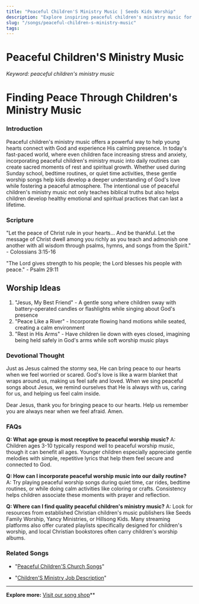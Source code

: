 ```yaml
---
title: "Peaceful Children'S Ministry Music | Seeds Kids Worship"
description: "Explore inspiring peaceful children's ministry music for children's worship and faith development. Biblical music resources for families and ministry."
slug: "/songs/peaceful-children-s-ministry-music"
tags:
---
```


# Peaceful Children'S Ministry Music

_Keyword: peaceful children's ministry music_

# Finding Peace Through Children's Ministry Music

### Introduction
Peaceful children's ministry music offers a powerful way to help young hearts connect with God and experience His calming presence. In today's fast-paced world, where even children face increasing stress and anxiety, incorporating peaceful children's ministry music into daily routines can create sacred moments of rest and spiritual growth. Whether used during Sunday school, bedtime routines, or quiet time activities, these gentle worship songs help kids develop a deeper understanding of God's love while fostering a peaceful atmosphere. The intentional use of peaceful children's ministry music not only teaches biblical truths but also helps children develop healthy emotional and spiritual practices that can last a lifetime.

### Scripture
"Let the peace of Christ rule in your hearts... And be thankful. Let the message of Christ dwell among you richly as you teach and admonish one another with all wisdom through psalms, hymns, and songs from the Spirit." - Colossians 3:15-16

"The Lord gives strength to his people; the Lord blesses his people with peace." - Psalm 29:11

## Worship Ideas
1. "Jesus, My Best Friend" - A gentle song where children sway with battery-operated candles or flashlights while singing about God's presence
2. "Peace Like a River" - Incorporate flowing hand motions while seated, creating a calm environment
3. "Rest in His Arms" - Have children lie down with eyes closed, imagining being held safely in God's arms while soft worship music plays

### Devotional Thought
Just as Jesus calmed the stormy sea, He can bring peace to our hearts when we feel worried or scared. God's love is like a warm blanket that wraps around us, making us feel safe and loved. When we sing peaceful songs about Jesus, we remind ourselves that He is always with us, caring for us, and helping us feel calm inside.

Dear Jesus, thank you for bringing peace to our hearts. Help us remember you are always near when we feel afraid. Amen.

### FAQs
**Q: What age group is most receptive to peaceful worship music?**
A: Children ages 3-10 typically respond well to peaceful worship music, though it can benefit all ages. Younger children especially appreciate gentle melodies with simple, repetitive lyrics that help them feel secure and connected to God.

**Q: How can I incorporate peaceful worship music into our daily routine?**
A: Try playing peaceful worship songs during quiet time, car rides, bedtime routines, or while doing calm activities like coloring or crafts. Consistency helps children associate these moments with prayer and reflection.

**Q: Where can I find quality peaceful children's ministry music?**
A: Look for resources from established Christian children's music publishers like Seeds Family Worship, Yancy Ministries, or Hillsong Kids. Many streaming platforms also offer curated playlists specifically designed for children's worship, and local Christian bookstores often carry children's worship albums.

### Related Songs

- "[Peaceful Children'S Church Songs](/songs/peaceful-children-s-church-songs/)"

- "[Children'S Ministry Job Description](/songs/children-s-ministry-job-description/)"

---

**Explore more:** [Visit our song shop](https://seedskidsworship.com/shop)**

<!-- Schema Markup -->
<script type="application/ld+json">
{
  "@context": "https://schema.org",
  "@type": "MusicRecording",
  "name": "Peaceful Children'S Ministry Music",
  "byArtist": {
    "@type": "MusicGroup",
    "name": "Seeds Kids Worship"
  },
  "isFamilyFriendly": true,
  "url": "https://seedskidsworship.com/songs/peaceful-children-s-ministry-music/"
}
</script>